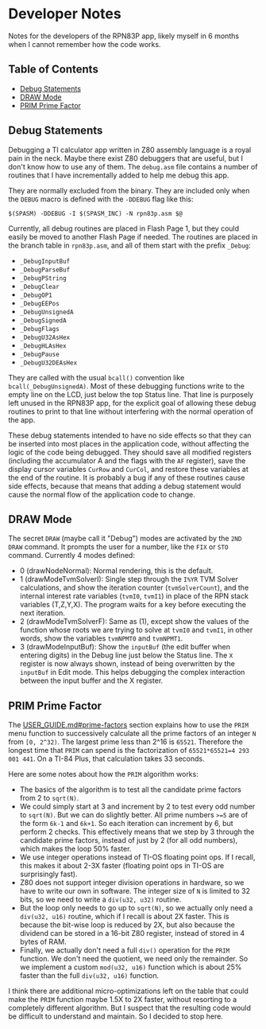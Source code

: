 # Developer Notes

Notes for the developers of the RPN83P app, likely myself in 6 months when I
cannot remember how the code works.

## Table of Contents

- [Debug Statements](#debug-statements)
- [DRAW Mode](#draw-mode)
- [PRIM Prime Factor](#prim-prime-factor)

## Debug Statements

Debugging a TI calculator app written in Z80 assembly language is a royal pain
in the neck. Maybe there exist Z80 debuggers that are useful, but I don't know
how to use any of them. The `debug.asm` file contains a number of routines that
I have incrementally added to help me debug this app.

They are normally excluded from the binary. They are included only when the
`DEBUG` macro is defined with the `-DDEBUG` flag like this:

```
$(SPASM) -DDEBUG -I $(SPASM_INC) -N rpn83p.asm $@
```

Currently, all debug routines are placed in Flash Page 1, but they could easily
be moved to another Flash Page if needed. The routines are placed in the branch
table in `rpn83p.asm`, and all of them start with the prefix `_Debug`:

- `_DebugInputBuf`
- `_DebugParseBuf`
- `_DebugPString`
- `_DebugClear`
- `_DebugOP1`
- `_DebugEEPos`
- `_DebugUnsignedA`
- `_DebugSignedA`
- `_DebugFlags`
- `_DebugU32AsHex`
- `_DebugHLAsHex`
- `_DebugPause`
- `_DebugU32DEAsHex`

They are called with the usual `bcall()` convention like
`bcall(_DebugUnsignedA)`. Most of these debugging functions write to the empty
line on the LCD, just below the top Status line. That line is purposely left
unused in the RPN83P app, for the explicit goal of allowing these debug routines
to print to that line without interfering with the normal operation of the app.

These debug statements intended to have no side effects so that they can be
inserted into most places in the application code, without affecting the logic
of the code being debugged. They should save all modified registers (including
the accumulator A and the flags with the `AF` register), save the display cursor
variables `CurRow` and `CurCol`, and restore these variables at the end of the
routine. It is probably a bug if any of these routines cause side effects,
because that means that adding a debug statement would cause the normal flow of
the application code to change.

## DRAW Mode

The secret `DRAW` (maybe call it "Debug") modes are activated by the `2ND DRAW`
command. It prompts the user for a number, like the `FIX` or `STO` command.
Currently 4 modes defined:

- 0 (drawNodeNormal): Normal rendering, this is the default.
- 1 (drawModeTvmSolverI): Single step through the `I%YR` TVM Solver
  calculations, and show the iteration counter (`tvmSolverCount`), and the
  internal interest rate variables (`tvmI0`, `tvmI1`) in place of the RPN stack
  variables (T,Z,Y,X). The program waits for a key before executing the next
  iteration.
- 2 (drawModeTvmSolverF): Same as (1), except show the values of the function
  whose roots we are trying to solve at `tvmI0` and `tvmI1`, in other words,
  show the variables `tvmNPMT0` and `tvmNPMT1`.
- 3 (drawModeInputBuf): Show the `inputBuf` (the edit buffer when entering
  digits) in the Debug line just below the Status line. The `X` register is now
  always shown, instead of being overwritten by the `inputBuf` in Edit mode.
  This helps debugging the complex interaction between the input buffer and the
  X register.

## PRIM Prime Factor

The [USER_GUIDE.md#prime-factors](USER_GUIDE.md#prime-factors) section explains
how to use the `PRIM` menu function to successively calculate all the prime
factors of an integer `N` from `[0, 2^32)`. The largest prime less than 2^16 is
`65521`. Therefore the longest time that `PRIM` can spend is the factorization
of `65521*65521=4 293 001 441`. On a TI-84 Plus, that calculation takes 33
seconds.

Here are some notes about how the `PRIM` algorithm works:

- The basics of the algorithm is to test all the candidate prime factors from 2
  to `sqrt(N)`.
- We could simply start at 3 and increment by 2 to test every odd number to
  `sqrt(N)`. But we can do slightly better. All prime numbers `>=5` are of the
  form `6k-1` and `6k+1`. So each iteration can increment by 6, but perform 2
  checks. This effectively means that we step by 3 through the candidate prime
  factors, instead of just by 2 (for all odd numbers),  which makes the loop 50%
  faster.
- We use integer operations instead of TI-OS floating point ops. If I recall,
  this makes it about 2-3X faster (floating point ops in TI-OS are surprisingly
  fast).
- Z80 does not support integer division operations in hardware, so we have to
  write our own in software. The integer size of `N` is limited to 32 bits, so
  we need to write a `div(u32, u32)` routine.
- But the loop only needs to go up to `sqrt(N)`, so we actually only need a
  `div(u32, u16)` routine, which if I recall is about 2X faster. This is because
  the bit-wise loop is reduced by 2X, but also because the dividend can be
  stored in a 16-bit Z80 register, instead of stored in 4 bytes of RAM.
- Finally, we actually don't need a full `div()` operation for the `PRIM`
  function. We don't need the quotient, we need only the remainder. So we
  implement a custom `mod(u32, u16)` function which is about 25% faster than the
  full `div(u32, u16)` function.

I think there are additional micro-optimizations left on the table that could
make the `PRIM` function maybe 1.5X to 2X faster, without resorting to a
completely different algorithm. But I suspect that the resulting code would be
difficult to understand and maintain. So I decided to stop here.
